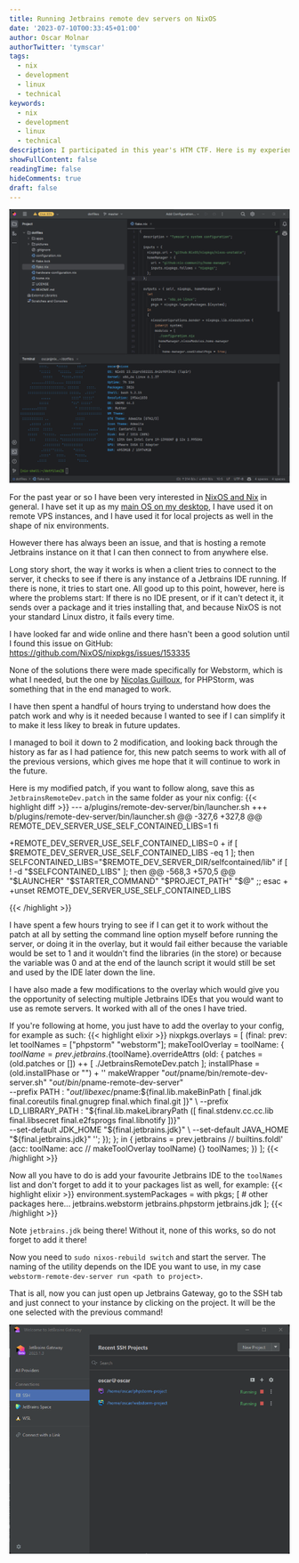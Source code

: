 ```yaml
---
title: Running Jetbrains remote dev servers on NixOS
date: '2023-07-10T00:33:45+01:00'
author: Oscar Molnar
authorTwitter: 'tymscar'
tags:
  - nix
  - development
  - linux
  - technical
keywords:
  - nix
  - development
  - linux
  - technical
description: I participated in this year's HTM CTF. Here is my experience!
showFullContent: false
readingTime: false
hideComments: true
draft: false
---
```


![A remote project](/jb-nix-remote-server/project.png)

For the past year or so I have been very interested in [NixOS and Nix][nix-website] in general.
I have set it up as my [main OS on my desktop][dotfiles], I have used it on remote VPS instances, and I have used it for local projects as well in the shape of nix environments.

However there has always been an issue, and that is hosting a remote Jetbrains instance on it that I can then connect to from anywhere else.

Long story short, the way it works is when a client tries to connect to the server, it checks to see if there is any instance of a Jetbrains IDE running.
If there is none, it tries to start one. All good up to this point, however, here is where the problems start: If there is no IDE present, or if it can't detect it, it sends over a package and it tries installing that, and because NixOS is not your standard Linux distro, it fails every time.

I have looked far and wide online and there hasn't been a good solution until I found this issue on GitHub: https://github.com/NixOS/nixpkgs/issues/153335

None of the solutions there were made specifically for Webstorm, which is what I needed, but the one by [Nicolas Guilloux][nicolas-solution], for PHPStorm, was something that in the end managed to work.

I have then spent a handful of hours trying to understand how does the patch work and why is it needed because I wanted to see if I can simplify it to make it less likey to break in future updates.

I managed to boil it down to 2 modification, and looking back through the history as far as I had patience for, this new patch seems to work with all of the previous versions, which gives me hope that it will continue to work in the future.

Here is my modified patch, if you want to follow along, save this as `JetbrainsRemoteDev.patch` in the same folder as your nix config:
{{< highlight diff >}}
--- a/plugins/remote-dev-server/bin/launcher.sh
+++ b/plugins/remote-dev-server/bin/launcher.sh
@@ -327,6 +327,8 @@
   REMOTE_DEV_SERVER_USE_SELF_CONTAINED_LIBS=1
 fi
 
+REMOTE_DEV_SERVER_USE_SELF_CONTAINED_LIBS=0
+
 if [ $REMOTE_DEV_SERVER_USE_SELF_CONTAINED_LIBS -eq 1 ]; then
   SELFCONTAINED_LIBS="$REMOTE_DEV_SERVER_DIR/selfcontained/lib"
   if [ ! -d "$SELFCONTAINED_LIBS" ]; then
@@ -568,3 +570,5 @@
     "$LAUNCHER" "$STARTER_COMMAND" "$PROJECT_PATH" "$@"
     ;;
 esac
+
+unset REMOTE_DEV_SERVER_USE_SELF_CONTAINED_LIBS

{{< /highlight >}}

I have spent a few hours trying to see if I can get it to work without the patch at all by setting the command line option myself before running the server, or doing it in the overlay, but it would fail either because the variable would be set to 1 and it wouldn't find the libraries (in the store) or because the variable was 0 and at the end of the launch script it would still be set and used by the IDE later down the line.

I have also made a few modifications to the overlay which would give you the opportunity of selecting multiple Jetbrains IDEs that you would want to use as remote servers. It worked with all of the ones I have tried.

If you're following at home, you just have to add the overlay to your config, for example as such:
{{< highlight elixir >}}
nixpkgs.overlays = [
  (final: prev:
  let
    toolNames = ["phpstorm" "webstorm"];
    makeToolOverlay = toolName: {
      ${toolName} = prev.jetbrains.${toolName}.overrideAttrs (old: {
        patches = (old.patches or []) ++ [ ./JetbrainsRemoteDev.patch ];
        installPhase = (old.installPhase or "") + ''
          makeWrapper "$out/$pname/bin/remote-dev-server.sh" "$out/bin/$pname-remote-dev-server" \
            --prefix PATH : "$out/libexec/$pname:${final.lib.makeBinPath [ final.jdk final.coreutils final.gnugrep final.which final.git ]}" \
            --prefix LD_LIBRARY_PATH : "${final.lib.makeLibraryPath ([ final.stdenv.cc.cc.lib final.libsecret final.e2fsprogs final.libnotify ])}" \
            --set-default JDK_HOME "${final.jetbrains.jdk}" \
            --set-default JAVA_HOME "${final.jetbrains.jdk}"
        '';
      });
    };
  in { jetbrains = prev.jetbrains // builtins.foldl' (acc: toolName: acc // makeToolOverlay toolName) {} toolNames; })
];
{{< /highlight >}}

Now all you have to do is add your favourite Jetbrains IDE to the `toolNames` list and don't forget to add it to your packages list as well, for example:
{{< highlight elixir >}}
environment.systemPackages = with pkgs; [
    # other packages here...
    jetbrains.webstorm
    jetbrains.phpstorm
    jetbrains.jdk 
  ];
{{< /highlight >}}

Note `jetbrains.jdk` being there! Without it, none of this works, so do not forget to add it there!

Now you need to `sudo nixos-rebuild switch` and start the server. The naming of the utility depends on the IDE you want to use, in my case `webstorm-remote-dev-server run <path to project>`.

That is all, now you can just open up Jetbrains Gateway, go to the SSH tab and just connect to your instance by clicking on the project. It will be the one selected with the previous command!

![Project list](/jb-nix-remote-server/projects.png)

[nix-website]: https://nixos.org/
[dotfiles]: https://github.com/tymscar/dotfiles
[nicolas-solution]: https://github.com/NixOS/nixpkgs/issues/153335#issuecomment-1465833977